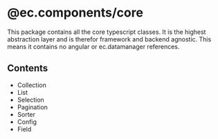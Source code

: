 # @ec.components/core

This package contains all the core typescript classes.
It is the highest abstraction layer and is therefor framework and backend agnostic.
This means it contains no angular or ec.datamanager references.

## Contents
- Collection
- List
- Selection
- Pagination
- Sorter
- Config
- Field